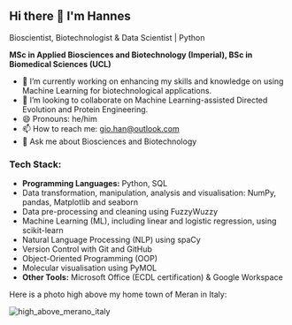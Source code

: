 ## Hi there 👋 I'm Hannes

Bioscientist, Biotechnologist & Data Scientist | Python

__MSc in Applied Biosciences and Biotechnology (Imperial), BSc in Biomedical Sciences (UCL)__

* 🔭 I’m currently working on enhancing my skills and knowledge on using Machine Learning for biotechnological applications.
* 👯 I’m looking to collaborate on Machine Learning-assisted Directed Evolution and Protein Engineering.
* 😄 Pronouns: he/him
* 📫 How to reach me: gio.han@outlook.com 
* 💬 Ask me about Biosciences and Biotechnology

### Tech Stack:
* __Programming Languages:__ Python, SQL
* Data transformation, manipulation, analysis and visualisation: NumPy, pandas, Matplotlib and seaborn
* Data pre-processing and cleaning using FuzzyWuzzy
* Machine Learning (ML), including linear and logistic regression, using scikit-learn
* Natural Language Processing (NLP) using spaCy
* Version Control with Git and GitHub
* Object-Oriented Programming (OOP)
* Molecular visualisation using PyMOL
* __Other Tools:__ Microsoft Office (ECDL certification) & Google Workspace


Here is a photo high above my home town of Meran in Italy:

![high_above_merano_italy](https://github.com/gio-han/gio-han/assets/151397333/1ab9a45c-1c1b-45d3-a2e2-4cf5296844b0)
